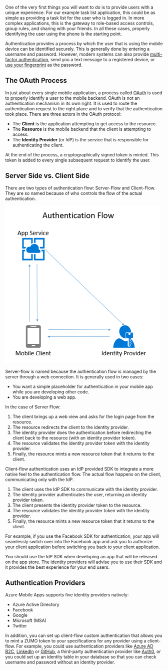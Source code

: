 One of the very first things you will want to do is to provide users with a unique experience.  For our example
task list application, this could be as simple as providing a task list for the user who is logged in.  In more
complex applications, this is the gateway to role-based access controls, group rules, and sharing with your
friends.  In all these cases, properly identifying the user using the phone is the starting point.

Authentication provides a process by which the user that is using the mobile device can be identified securely.
This is generally done by entering a username and password.  However, modern systems can also provide
[multi-factor authentication][1], send you a text message to a registered device, or [use your fingerprint][2]
as the password.

## The OAuth Process

In just about every single mobile application, a process called [OAuth][3] is used to properly identify a user
to the mobile backend.  OAuth is not an authentication mechanism in its own right.  It is used to route the
authentication request to the right place and to verify that the authentication took place. There are three
actors in the OAuth protocol:

* The **Client** is the application attempting to get access to the resource.
* The **Resource** is the mobile backend that the client is attempting to access.
* The **Identity Provider** (or IdP) is the service that is responsible for authenticating the client.

At the end of the process, a cryptographically signed token is minted.  This token is added to every single
subsequent request to identify the user.

## Server Side vs. Client Side

There are two types of authentication flow: Server-Flow and Client-Flow.  They are so named because of who
controls the flow of the actual authentication.

![Authentication Flow][img1]

Server-flow is named because the authentication flow is managed by the server through a web connection.  It
is generally used in two cases:

* You want a simple placeholder for authentication in your mobile app while you are developing other code.
* You are developing a web app.

In the case of Server Flow:

1. The client brings up a web view and asks for the login page from the resource.
2. The resource redirects the client to the identity provider.
3. The identity provider does the authentication before redirecting the client
   back to the resource (with an identity provider token).
4. The resource validates the identity provider token with the identity provider.
5. Finally, the resource mints a new resource token that it returns to the client.

Client-flow authentication uses an IdP provided SDK to integrate a more native feel to the authentication
flow.  The actual flow happens on the client, communicating only with the IdP.

1. The client uses the IdP SDK to communicate with the identity provider.
2. The identity provider authenticates the user, returning an identity provider token.
3. The client presents the identity provider token to the resource.
4. The resource validates the identity provider token with the identity provider.
5. Finally, the resource mints a new resource token that it returns to the client.

For example, if you use the Facebook SDK for authentication, your app will seamlessly switch over into the
Facebook app and ask you to authorize your client application before switching you back to your client application.

You should use the IdP SDK when developing an app that will be released on the app store.  The identity providers
will advise you to use their SDK and it provides the best experience for your end users.

## Authentication Providers

Azure Mobile Apps supports five identity providers natively:

* Azure Active Directory
* Facebook
* Google
* Microsoft (MSA)
* Twitter

In addition, you can set up client-flow custom authentication that allows you to mint a ZUMO token to your
specifications for any provider using a client-flow.  For example, you could use authentication providers
like [Azure AD B2C][7], [LinkedIn][4] or [GitHub][5], a third-party authentication provider like  [Auth0][6],
or you could set up an identity table in your database so that you can check  username and password without
an identity provider.

<!-- Images -->
[img1]: img/auth-flow.PNG

<!-- External Links -->
[1]: https://en.wikipedia.org/wiki/Multi-factor_authentication
[2]: https://support.apple.com/en-us/HT201371
[3]: http://oauth.net/2/
[4]: https://developer.linkedin.com/docs/oauth2
[5]: https://developer.github.com/v3/oauth/
[6]: https://auth0.com/
[7]: https://azure.microsoft.com/en-us/services/active-directory-b2c/
